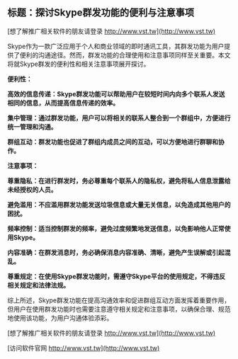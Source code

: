## **标题：探讨Skype群发功能的便利与注意事项**

[想了解推广相关软件的朋友请登录 http://www.vst.tw](http://www.vst.tw)

Skype作为一款广泛应用于个人和商业领域的即时通讯工具，其群发功能为用户提供了便利的沟通途径。然而，群发功能的合理使用和注意事项同样至关重要。本文将就Skype群发的便利性和相关注意事项展开探讨。

**便利性：**

**高效的信息传递：Skype群发功能可以帮助用户在较短时间内向多个联系人发送相同的信息，从而提高信息传递的效率。**

**集中管理：通过群发功能，用户可以将相关的联系人整合到一个群组中，方便进行统一管理和沟通。**

**群组互动：群发功能也促进了群组内成员之间的互动，可以方便地进行群聊和协作。**

**注意事项：**

**尊重隐私：在进行群发时，务必尊重每个联系人的隐私权，避免将私人信息泄露给未经授权的人员。**

**避免滥用：不应滥用群发功能发送垃圾信息或大量无关信息，以免造成其他用户的困扰。**

**频率控制：适当控制群发的频率，避免过度频繁地发送信息，以免影响他人正常使用Skype。**

**内容准确：在群发消息时，务必确保消息内容准确、清晰，避免产生误解或引起混乱。**

**尊重规定：在使用Skype群发功能时，需遵守Skype平台的使用规定，不得违反相关规定和法律法规。**

综上所述，Skype群发功能在提高沟通效率和促进群组互动方面发挥着重要作用，但用户在使用群发功能时也需要注意遵守相关规定和注意事项，以确保合理、规范地使用该功能，为用户沟通体验添彩。

[想了解推广相关软件的朋友请登录 http://www.vst.tw](http://www.vst.tw)


[访问软件官网 http://www.vst.tw](http://www.vst.tw)
